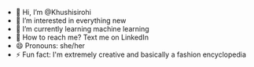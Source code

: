 - 👋 Hi, I’m @Khushisirohi
- 👀 I’m interested in everything new
- 🌱 I’m currently learning machine learning
- 💞️ How to reach me? Text me on LinkedIn
- 😄 Pronouns: she/her
- ⚡ Fun fact: I'm extremely creative and basically a fashion encyclopedia 

<!---
Khushisirohi/Khushisirohi is a ✨ special ✨ repository because its `README.md` (this file) appears on your GitHub profile.
You can click the Preview link to take a look at your changes.
--->
